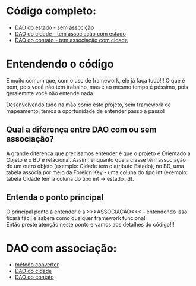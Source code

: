 # Código completo:
- [DAO do estado - sem associção](estado_dao_sqlite.dart)<br>
- [DAO do cidade - tem associação com estado](cidade_dao_sqlite.dart)<br>
- [DAO do contato - tem associação com cidade](contato_dao_sqlite.dart)<br>

# Entendendo o código
<p>É muito comum que, com o uso de framework, ele já faça tudo!!! O que é bom, pois você não tem trabalho, mas é ao mesmo tempo é péssimo, pois geralemnte você não entende nada.</p>
<p>Desenvolvendo tudo na mão como este projeto, sem framework de mapeamento, temos a oportunidade de entender passo a passo!</p>

## Qual a diferença entre DAO com ou sem associação?
<p>A grande diferença que precisamos entender é que o projeto é Orientado a Objeto e o BD é relacional. Assim, enquanto que a classe tem associação de um outro objeto (exemplo: Cidade tem o atributo Estado), no BD, uma tabela associa por meio da Foreign Key - uma coluna do tipo int (exemplo: tabela Cidade tem a coluna do tipo int → estado_id).</p>

## Entenda o ponto principal
O principal ponto a entender é a >>>ASSOCIAÇÃO<<< - entendendo isso ficará fácil e saberá como qualquer framework funciona!<br>
Então preste atenção neste ponto e vamos aos detalhes do código!!!<br>

# DAO com associação:
- [método converter](converter.md)<br>
- [DAO do cidade](cidade_dao_sqlite.dart)<br>
- [DAO do contato](contato_dao_sqlite.dart)<br>
